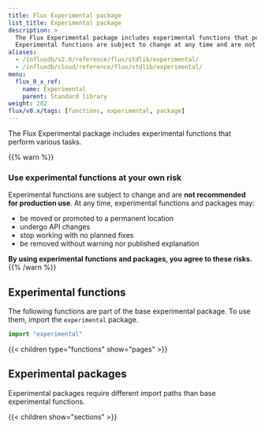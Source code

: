 ```yaml
---
title: Flux Experimental package
list_title: Experimental package
description: >
  The Flux Experimental package includes experimental functions that perform various tasks.
  Experimental functions are subject to change at any time and are not recommended for production use.
aliases:
  - /influxdb/v2.0/reference/flux/stdlib/experimental/
  - /influxdb/cloud/reference/flux/stdlib/experimental/
menu:
  flux_0_x_ref:
    name: Experimental
    parent: Standard library
weight: 202
flux/v0.x/tags: [functions, experimental, package]
---
```


The Flux Experimental package includes experimental functions that perform various tasks.

{{% warn %}}
### Use experimental functions at your own risk
Experimental functions are subject to change and are **not recommended for production use**.
At any time, experimental functions and packages may:

- be moved or promoted to a permanent location
- undergo API changes
- stop working with no planned fixes
- be removed without warning nor published explanation

**By using experimental functions and packages, you agree to these risks.**
{{% /warn %}}

## Experimental functions
The following functions are part of the base experimental package.
To use them, import the `experimental` package.

```js
import "experimental"
```

{{< children type="functions" show="pages" >}}

## Experimental packages
Experimental packages require different import paths than base experimental functions.

{{< children show="sections" >}}
